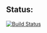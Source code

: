 
## Status:

[![Build Status](https://secure.travis-ci.org/ilkkao/object-store.png)](http://travis-ci.org/ilkkao/object-store)

